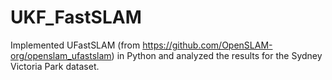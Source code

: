 # UKF_FastSLAM
Implemented UFastSLAM (from https://github.com/OpenSLAM-org/openslam_ufastslam) in Python and analyzed the results for the Sydney Victoria Park dataset.
